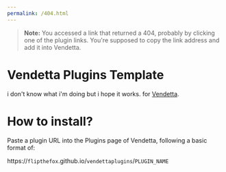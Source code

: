 ```yaml
---
permalink: /404.html
---
```

> **Note:** You accessed a link that returned a 404, probably by clicking one of the plugin links. You're supposed to copy the link address and add it into Vendetta.

# Vendetta Plugins Template
i don't know what i'm doing but i hope it works. for [Vendetta](https://github.com/vendetta-mod/Vendetta).

# How to install?
Paste a plugin URL into the Plugins page of Vendetta, following a basic format of:

https://`flipthefox`.github.io/`vendettaplugins`/`PLUGIN_NAME`
